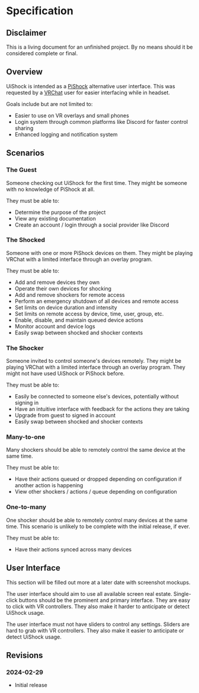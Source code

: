 # Specification

## Disclaimer

This is a living document for an unfinished project.
By no means should it be considered complete or final.

## Overview

UiShock is intended as a [PiShock](https://pishock.com) alternative user interface.
This was requested by a [VRChat](https://vrchat.com) user for easier interfacing while in headset.

Goals include but are not limited to:
- Easier to use on VR overlays and small phones
- Login system through common platforms like Discord for faster control sharing
- Enhanced logging and notification system

## Scenarios

### The Guest

Someone checking out UiShock for the first time.
They might be someone with no knowledge of PiShock at all.

They must be able to:
- Determine the purpose of the project
- View any existing documentation
- Create an account / login through a social provider like Discord

### The Shocked

Someone with one or more PiShock devices on them.
They might be playing VRChat with a limited interface through an overlay program.

They must be able to:
- Add and remove devices they own
- Operate their own devices for shocking
- Add and remove shockers for remote access
- Perform an emergency shutdown of all devices and remote access
- Set limits on device duration and intensity
- Set limits on remote access by device, time, user, group, etc.
- Enable, disable, and maintain queued device actions
- Monitor account and device logs
- Easily swap between shocked and shocker contexts

### The Shocker

Someone invited to control someone's devices remotely.
They might be playing VRChat with a limited interface through an overlay program.
They might not have used UiShock or PiShock before.

They must be able to:
- Easily be connected to someone else's devices, potentially without signing in
- Have an intuitive interface with feedback for the actions they are taking
- Upgrade from guest to signed in account
- Easily swap between shocked and shocker contexts

### Many-to-one

Many shockers should be able to remotely control the same device at the same time.

They must be able to:
- Have their actions queued or dropped depending on configuration if another action is happening
- View other shockers / actions / queue depending on configuration

### One-to-many

One shocker should be able to remotely control many devices at the same time.
This scenario is unlikely to be complete with the initial release, if ever.

They must be able to:
- Have their actions synced across many devices

## User Interface

This section will be filled out more at a later date with screenshot mockups.

The user interface should aim to use all available screen real estate.
Single-click buttons should be the prominent and primary interface.
They are easy to click with VR controllers.
They also make it harder to anticipate or detect UiShock usage.

The user interface must not have sliders to control any settings.
Sliders are hard to grab with VR controllers.
They also make it easier to anticipate or detect UiShock usage.

## Revisions

### 2024-02-29

- Initial release
